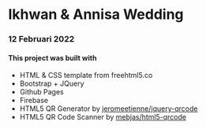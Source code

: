 # Ikhwan & Annisa Wedding
### 12 Februari 2022
#### This project was built with
- HTML & CSS template from freehtml5.co
- Bootstrap + JQuery
- Github Pages
- Firebase
- HTML5 QR Generator by <a href='https://github.com/jeromeetienne/jquery-qrcode'>jeromeetienne/jquery-qrcode</a> 
- HTML5 QR Code Scanner by <a href='https://github.com/mebjas/html5-qrcode'>mebjas/html5-qrcode</a> 